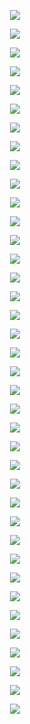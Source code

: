 <p align="center"> <img src= 'all_figs/Preds(DLGN-SF, Run=1,Epoch = 0000,step=00,loss = 0.48).png' /> </p>
<p align="center"> <img src= 'all_figs/Preds(DLGN-SF, Run=1,Epoch = 0001,step=04,loss = 0.477).png' /> </p>
<p align="center"> <img src= 'all_figs/Preds(DLGN-SF, Run=1,Epoch = 0001,step=08,loss = 0.475).png' /> </p>
<p align="center"> <img src= 'all_figs/Preds(DLGN-SF, Run=1,Epoch = 0001,step=12,loss = 0.472).png' /> </p>
<p align="center"> <img src= 'all_figs/Preds(DLGN-SF, Run=1,Epoch = 0001,step=16,loss = 0.47).png' /> </p>
<p align="center"> <img src= 'all_figs/Preds(DLGN-SF, Run=1,Epoch = 0002,step=04,loss = 0.468).png' /> </p>
<p align="center"> <img src= 'all_figs/Preds(DLGN-SF, Run=1,Epoch = 0002,step=08,loss = 0.466).png' /> </p>
<p align="center"> <img src= 'all_figs/Preds(DLGN-SF, Run=1,Epoch = 0002,step=12,loss = 0.463).png' /> </p>
<p align="center"> <img src= 'all_figs/Preds(DLGN-SF, Run=1,Epoch = 0002,step=16,loss = 0.461).png' /> </p>
<p align="center"> <img src= 'all_figs/Preds(DLGN-SF, Run=1,Epoch = 0003,step=16,loss = 0.452).png' /> </p>
<p align="center"> <img src= 'all_figs/Preds(DLGN-SF, Run=1,Epoch = 0004,step=16,loss = 0.443).png' /> </p>
<p align="center"> <img src= 'all_figs/Preds(DLGN-SF, Run=1,Epoch = 0005,step=16,loss = 0.434).png' /> </p>
<p align="center"> <img src= 'all_figs/Preds(DLGN-SF, Run=1,Epoch = 0006,step=16,loss = 0.424).png' /> </p>
<p align="center"> <img src= 'all_figs/Preds(DLGN-SF, Run=1,Epoch = 0007,step=16,loss = 0.414).png' /> </p>
<p align="center"> <img src= 'all_figs/Preds(DLGN-SF, Run=1,Epoch = 0008,step=16,loss = 0.405).png' /> </p>
<p align="center"> <img src= 'all_figs/Preds(DLGN-SF, Run=1,Epoch = 0009,step=16,loss = 0.396).png' /> </p>
<p align="center"> <img src= 'all_figs/Preds(DLGN-SF, Run=1,Epoch = 0010,step=16,loss = 0.387).png' /> </p>
<p align="center"> <img src= 'all_figs/Preds(DLGN-SF, Run=1,Epoch = 0020,step=16,loss = 0.343).png' /> </p>
<p align="center"> <img src= 'all_figs/Preds(DLGN-SF, Run=1,Epoch = 0030,step=16,loss = 0.325).png' /> </p>
<p align="center"> <img src= 'all_figs/Preds(DLGN-SF, Run=1,Epoch = 0040,step=16,loss = 0.311).png' /> </p>
<p align="center"> <img src= 'all_figs/Preds(DLGN-SF, Run=1,Epoch = 0050,step=16,loss = 0.307).png' /> </p>
<p align="center"> <img src= 'all_figs/Preds(DLGN-SF, Run=1,Epoch = 0060,step=16,loss = 0.304).png' /> </p>
<p align="center"> <img src= 'all_figs/Preds(DLGN-SF, Run=1,Epoch = 0070,step=16,loss = 0.301).png' /> </p>
<p align="center"> <img src= 'all_figs/Preds(DLGN-SF, Run=1,Epoch = 0080,step=16,loss = 0.299).png' /> </p>
<p align="center"> <img src= 'all_figs/Preds(DLGN-SF, Run=1,Epoch = 0090,step=16,loss = 0.298).png' /> </p>
<p align="center"> <img src= 'all_figs/Preds(DLGN-SF, Run=1,Epoch = 0100,step=16,loss = 0.297).png' /> </p>
<p align="center"> <img src= 'all_figs/Preds(DLGN-SF, Run=1,Epoch = 0200,step=16,loss = 0.288).png' /> </p>
<p align="center"> <img src= 'all_figs/Preds(DLGN-SF, Run=1,Epoch = 0300,step=16,loss = 0.282).png' /> </p>
<p align="center"> <img src= 'all_figs/Preds(DLGN-SF, Run=1,Epoch = 0400,step=16,loss = 0.278).png' /> </p>
<p align="center"> <img src= 'all_figs/Preds(DLGN-SF, Run=1,Epoch = 0500,step=16,loss = 0.274).png' /> </p>
<p align="center"> <img src= 'all_figs/Preds(DLGN-SF, Run=1,Epoch = 0600,step=16,loss = 0.272).png' /> </p>
<p align="center"> <img src= 'all_figs/Preds(DLGN-SF, Run=1,Epoch = 0700,step=16,loss = 0.27).png' /> </p>
<p align="center"> <img src= 'all_figs/Preds(DLGN-SF, Run=1,Epoch = 0800,step=16,loss = 0.269).png' /> </p>
<p align="center"> <img src= 'all_figs/Preds(DLGN-SF, Run=1,Epoch = 0900,step=16,loss = 0.268).png' /> </p>
<p align="center"> <img src= 'all_figs/Preds(DLGN-SF, Run=1,Epoch = 1000,step=16,loss = 0.267).png' /> </p>
<p align="center"> <img src= 'all_figs/Preds(DLGN-SF, Run=1,Epoch = 2000,step=16,loss = 0.264).png' /> </p>
<p align="center"> <img src= 'all_figs/Preds(DLGN-SF, Run=1,Epoch = 3000,step=16,loss = 0.263).png' /> </p>
<p align="center"> <img src= 'all_figs/Preds(DLGN-SF, Run=1,Epoch = 4000,step=16,loss = 0.263).png' /> </p>

